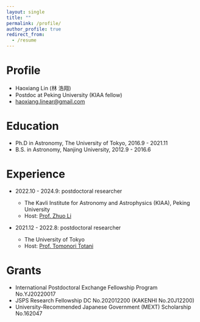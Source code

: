 ```yaml
---
layout: single
title: ""
permalink: /profile/
author_profile: true
redirect_from:
  - /resume
---
```


Profile
======
* Haoxiang Lin (林 浩翔)
* Postdoc at Peking University (KIAA fellow)
* haoxiang.linear@gmail.com

Education
======
* Ph.D in Astronomy, The University of Tokyo, 2016.9 - 2021.11
* B.S. in Astronomy, Nanjing University, 2012.9 - 2016.6

Experience
======
* 2022.10 - 2024.9: postdoctoral researcher
  * The Kavli Institute for Astronomy and Astrophysics (KIAA), Peking University
  * Host: [Prof. Zhuo Li](https://kiaa.pku.edu.cn/info/1010/2662.htm)

* 2021.12 - 2022.8: postdoctoral researcher
  * The University of Tokyo
  * Host: [Prof. Tomonori Totani](https://sites.google.com/view/tomonori-totani-eng/)

Grants
======
* International Postdoctoral Exchange Fellowship Program No.YJ20220017
* JSPS Research Fellowship DC No.202012200 (KAKENHI No.20J12200)
* University-Recommended Japanese Government (MEXT) Scholarship No.162047
